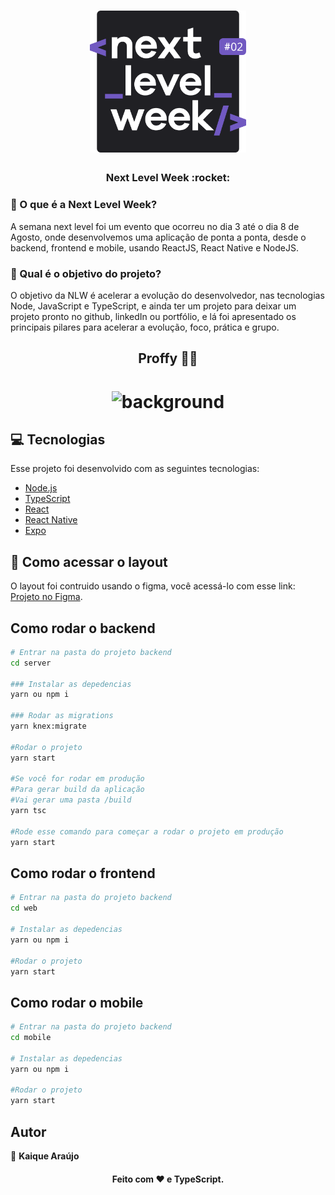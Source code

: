 <h1 align="center">
    <img alt="NextLevelWeek" title="#NextLevelWeek" src="github/logo.svg" width="250px" />
</h1>

<h3 align="center">Next Level Week :rocket: </h1>

### :shrug: O que é a Next Level Week?

A semana next level foi um evento que ocorreu no dia 3 até o dia 8 de Agosto, onde desenvolvemos uma aplicação de ponta a ponta, desde o backend, frontend e mobile, usando ReactJS, React Native e NodeJS.

### :exploding_head: Qual é o objetivo do projeto?

O objetivo da NLW é acelerar a evolução do desenvolvedor, nas tecnologias Node, JavaScript e TypeScript, e ainda ter um projeto para deixar um projeto pronto no github, linkedIn ou portfólio, e lá foi apresentado os principais pilares para acelerar a evolução, foco, prática e grupo.

<h2 align="center">Proffy 👨‍🎓 </h2>

<h1 align="center">
    <img alt="background" title="capa" src="github/background.svg" width="700px" />
</h1>

## :computer: Tecnologias

Esse projeto foi desenvolvido com as seguintes tecnologias:

- [Node.js][nodejs]
- [TypeScript][typescript]
- [React][reactjs]
- [React Native][rn]
- [Expo][expo]

[nodejs]: https://nodejs.org/
[typescript]: https://www.typescriptlang.org/
[expo]: https://expo.io/
[reactjs]: https://reactjs.org
[rn]: https://facebook.github.io/react-native/
[yarn]: https://yarnpkg.com/


## :file_folder: Como acessar o layout

O layout foi contruido usando o figma, você acessá-lo com esse link: [Projeto no Figma](https://www.figma.com/file/GHGS126t7WYjnPZdRKChJF/?viewer=1&node-id=).

## Como rodar o backend

```sh
# Entrar na pasta do projeto backend
cd server

### Instalar as depedencias
yarn ou npm i

### Rodar as migrations
yarn knex:migrate

#Rodar o projeto
yarn start

#Se você for rodar em produção
#Para gerar build da aplicação
#Vai gerar uma pasta /build
yarn tsc

#Rode esse comando para começar a rodar o projeto em produção
yarn start
```

## Como rodar o frontend

```sh
# Entrar na pasta do projeto backend
cd web

# Instalar as depedencias
yarn ou npm i

#Rodar o projeto
yarn start
```

## Como rodar o mobile

```sh
# Entrar na pasta do projeto backend
cd mobile

# Instalar as depedencias
yarn ou npm i

#Rodar o projeto
yarn start
```

## Autor

👤 **Kaique Araújo**

<h4 align="center">Feito com ❤️ e TypeScript.</h3>
